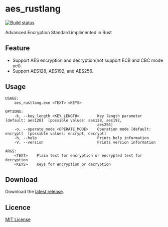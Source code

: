 # aes_rustlang
[![Build status](https://ci.appveyor.com/api/projects/status/uo6o5pr9i885va5b?svg=true)](https://ci.appveyor.com/project/hukatama024e/aes-rustlang)

Advanced Encryption Standard implimented in Rust

## Feature

* Support AES encryption and decryption(not support ECB and CBC mode yet).
* Support AES128, AES192, and AES256.

## Usage

```
USAGE:
    aes_rustlang.exe <TEXT> <KEYS>

OPTIONS:
    -k, --key_length <KEY_LENGTH>        Key length parameter [default: aes128]  [possible values: aes128, aes192,
                                         aes256]
    -o, --operate_mode <OPERATE_MODE>    Operation mode [default: encrypt]  [possible values: encrypt, decrypt]
    -h, --help                           Prints help information
    -V, --version                        Prints version information

ARGS:
    <TEXT>    Plain text for encryption or encrypted text for decryption
    <KEYS>    Keys for encryption or decryption
```

## Download
Download the [latest release].

## Licence
[MIT License]

[latest release]: https://github.com/hukatama024e/aes_rustlang/releases
[MIT License]:    LICENSE